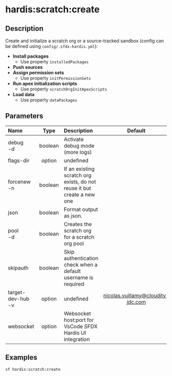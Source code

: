 <!-- This file has been generated with command 'sf hardis:doc:plugin:generate'. Please do not update it manually or it may be overwritten -->
# hardis:scratch:create

## Description

Create and initialize a scratch org or a source-tracked sandbox (config can be defined using `config/.sfdx-hardis.yml`):

- **Install packages**
  - Use property `installedPackages`
- **Push sources**
- **Assign permission sets**
  - Use property `initPermissionSets`
- **Run apex initialization scripts**
  - Use property `scratchOrgInitApexScripts`
- **Load data**
  - Use property `dataPackages`
  

## Parameters

| Name                  |  Type   | Description                                                             |               Default               | Required | Options |
|:----------------------|:-------:|:------------------------------------------------------------------------|:-----------------------------------:|:--------:|:-------:|
| debug<br/>-d          | boolean | Activate debug mode (more logs)                                         |                                     |          |         |
| flags-dir             | option  | undefined                                                               |                                     |          |         |
| forcenew<br/>-n       | boolean | If an existing scratch org exists, do not reuse it but create a new one |                                     |          |         |
| json                  | boolean | Format output as json.                                                  |                                     |          |         |
| pool<br/>-d           | boolean | Creates the scratch org for a scratch org pool                          |                                     |          |         |
| skipauth              | boolean | Skip authentication check when a default username is required           |                                     |          |         |
| target-dev-hub<br/>-v | option  | undefined                                                               | <nicolas.vuillamy@cloudity-jdc.com> |          |         |
| websocket             | option  | Websocket host:port for VsCode SFDX Hardis UI integration               |                                     |          |         |

## Examples

```shell
sf hardis:scratch:create
```


